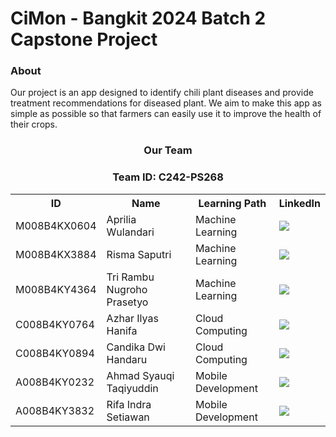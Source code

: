 # CiMon - Bangkit 2024 Batch 2 Capstone Project 

### About
Our project is an app designed to identify chili plant diseases and provide treatment recommendations for diseased plant. We aim to make this app as simple as possible so that farmers can easily use it to improve the health of their crops.

<div align="center">
  <h3>Our Team</h3>
  <h3>Team ID: C242-PS268</h3>
  <table align="center">
    <tr>
      <th>ID</th>
      <th>Name</th>
      <th>Learning Path</th>
      <th>LinkedIn</th>
    </tr>
    <tr>
      <td>M008B4KX0604</td>
      <td>Aprilia Wulandari</td>
      <td>Machine Learning</td>
      <td>
        <a href="https://www.linkedin.com/in/aprilia-wulandari-/"><img src="https://img.shields.io/badge/linkedin-%230077B5.svg?style=for-the-badge&logo=linkedin&logoColor=white"></a>
      </td>
    </tr>
    <tr>
      <td>M008B4KX3884</td>
      <td>Risma Saputri</td>
      <td>Machine Learning</td>
    <td>
        <a href="https://www.linkedin.com/in/rismasaputri/"><img src="https://img.shields.io/badge/linkedin-%230077B5.svg?style=for-the-badge&logo=linkedin&logoColor=white"></a>
      </td>
    </tr>
    <tr>
      <td>M008B4KY4364</td>
      <td>Tri Rambu Nugroho Prasetyo</td>
      <td>Machine Learning</td>
      <td>
        <a href="https://www.linkedin.com/in/tri-rambu-nugroho-prasetyo/"><img src="https://img.shields.io/badge/linkedin-%230077B5.svg?style=for-the-badge&logo=linkedin&logoColor=white"></a>
      </td>
    </tr>
    <tr>
      <td>C008B4KY0764</td>
      <td>Azhar Ilyas Hanifa</td>
      <td>Cloud Computing</td>
      <td>
        <a href="https://www.linkedin.com/in/azharilyas/"><img src="https://img.shields.io/badge/linkedin-%230077B5.svg?style=for-the-badge&logo=linkedin&logoColor=white"></a>
      </td>
    </tr>
    <tr>
      <td>C008B4KY0894</td>
      <td>Candika Dwi Handaru</td>
      <td>Cloud Computing</td>
      <td>
        <a href="https://www.linkedin.com/in/candika-dwi-handaru/"><img src="https://img.shields.io/badge/linkedin-%230077B5.svg?style=for-the-badge&logo=linkedin&logoColor=white"></a>
      </td>
    </tr>
    <tr>
      <td>A008B4KY0232</td>
      <td>Ahmad Syauqi Taqiyuddin</td>
      <td>Mobile Development</td>
      <td>
        <a href="https://www.linkedin.com/in/ahmadsyauqitaqiyuddin/"><img src="https://img.shields.io/badge/linkedin-%230077B5.svg?style=for-the-badge&logo=linkedin&logoColor=white"></a>
      </td>
    </tr>
    <tr>
      <td>A008B4KY3832</td>
      <td>Rifa Indra Setiawan</td>
      <td>Mobile Development</td>
      <td>
        <a href="https://www.linkedin.com/in/rifa-indra-setiawan/"><img src="https://img.shields.io/badge/linkedin-%230077B5.svg?style=for-the-badge&logo=linkedin&logoColor=white"></a>
      </td>
    </tr>
  </table>
</div>
